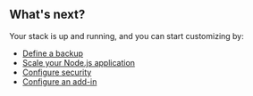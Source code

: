 <!-- usedin: [ _node/deployment/getting-started-v1.md] -->



## What's next?

Your stack is up and running, and you can start customizing by:

*   [Define a backup](/stack-add-ins/database-backups)
*   [Scale your Node.js application](/building-your-node-js-stack/scale-your-node-js-application)
*   [Configure security](/managing-your-stack/stack-network-settings)
*   [Configure an add-in](/stack-add-ins/add-in-implementation)
